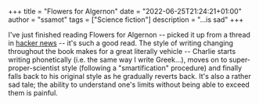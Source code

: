 +++
title = "Flowers for Algernon"
date = "2022-06-25T21:24:21+01:00"
author = "ssamot"
tags = ["Science fiction"]
description = "...is sad"
+++

I've just finished reading Flowers for Algernon -- picked it up from a thread in [hacker news](https://news.ycombinator.com/item?id=31875692) -- it's such a good read. The style of writing changing throughout the book makes for a great literally vehicle -- Charlie starts writing phonetically (i.e. the same way I write Greek...), moves on to super-proper-scientist style (following a "smartification" procedure) and finally falls back to his original style as he gradually reverts back. It's also a rather sad tale; the ability to understand one's limits without being able to exceed them is painful.
